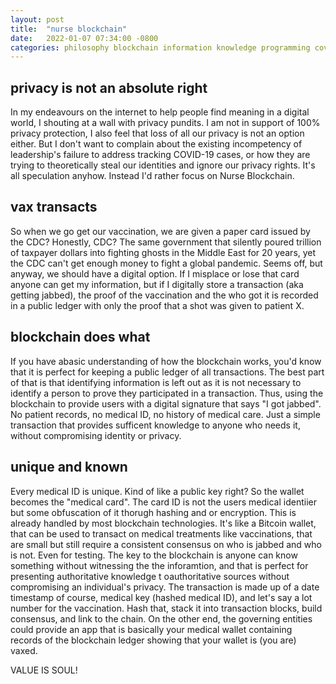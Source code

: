 ```yaml
---
layout: post
title:  "nurse blockchain"
date:   2022-01-07 07:34:00 -0800
categories: philosophy blockchain information knowledge programming covid-19
---
```


## privacy is not an absolute right
In my endeavours on the internet to help people find meaning in a digital world, I shouting at a wall with privacy pundits. I am not in support of 100% privacy protection, I also feel that loss of all our privacy is not an option either. But I don't want to complain about the existing incompetency of leadership's failure to address tracking COVID-19 cases, or how they are trying to theoretically steal our identities and ignore our privacy rights. It's all speculation anyhow. Instead I'd rather focus on Nurse Blockchain.

## vax transacts
So when we go get our vaccination, we are given a paper card issued by the CDC? Honestly, CDC? The same government that silently poured trillion of taxpayer dollars into fighting ghosts in the Middle East for 20 years, yet the CDC can't get enough money to fight a global pandemic. Seems off, but anyway, we should have a digital option. If I misplace or lose that card anyone can get my information, but if I digitally store a transaction (aka getting jabbed), the proof of the vaccination and the who got it is recorded in a public ledger with only the proof that a shot was given to patient X.

## blockchain does what
If you have abasic understanding of how the blockchain works, you'd know that it is perfect for keeping a public ledger of all transactions. The best part of that is that identifying information is left out as it is not necessary to identify a person to prove they participated in a transaction. Thus, using the blockchain to provide users with a digital signature that says "I got jabbed". No patient records, no medical ID, no history of medical care. Just a simple transaction that provides sufficent knowledge to anyone who needs it, without compromising identity or privacy.

## unique and known
Every medical ID is unique. Kind of like a public key right? So the wallet becomes the "medical card". The card ID is not the users medical identiier but some obfuscation of it thorugh hashing and or encryption. This is already handled by most blockchain technologies. It's like a Bitcoin wallet, that can be used to transact on medical treatments like vaccinations, that are small but still require a consistent consensus on who is jabbed and who is not. Even for testing. The key to the blockchain is anyone can know something without witnessing the the inforamtion, and that is perfect for presenting authoritative knowledge t oauthoritative sources without compromising an individual's privacy. The transaction is made up of a date timestamp of course, medical key (hashed medical ID), and let's say a lot number for the vaccination. Hash that, stack it into transaction blocks, build consensus, and link to the chain. On the other end, the governing entities could provide an app that is basically your medical wallet containing records of the blockchain ledger showing that your wallet is (you are) vaxed.  

VALUE IS SOUL!
